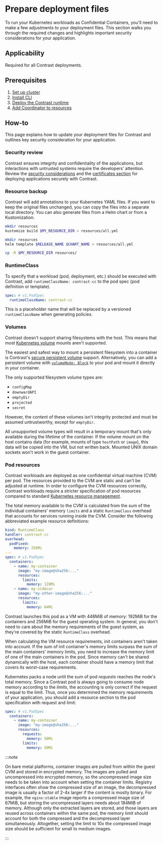 # Prepare deployment files

To run your Kubernetes workloads as Confidential Containers, you'll need to make a few adjustments to your deployment files. This section walks you through the required changes and highlights important security considerations for your application.

## Applicability

Required for all Contrast deployments.

## Prerequisites

1. [Set up cluster](../cluster-setup/aks.md)
2. [Install CLI](../install-cli.md)
3. [Deploy the Contrast runtime](./runtime-deployment.md)
4. [Add Coordinator to resources](./add-coordinator.md)

## How-to

This page explains how to update your deployment files for Contrast and outlines key security consideration for your application.

### Security review

Contrast ensures integrity and confidentiality of the applications, but interactions with untrusted systems require the developers' attention.
Review the [security considerations](../hardening.md) and the [certificates section](../../architecture/components/service-mesh.md#public-key-infrastructure) for deploying applications securely with Contrast.

### Resource backup

Contrast will add annotations to your Kubernetes YAML files. If you want to keep the original files
unchanged, you can copy the files into a separate local directory.
You can also generate files from a Helm chart or from a Kustomization.

<Tabs groupId="yaml-source">
<TabItem value="kustomize" label="kustomize">

```sh
mkdir resources
kustomize build $MY_RESOURCE_DIR > resources/all.yml
```

</TabItem>
<TabItem value="helm" label="helm">

```sh
mkdir resources
helm template $RELEASE_NAME $CHART_NAME > resources/all.yml
```

</TabItem>
<TabItem value="copy" label="copy">

```sh
cp -R $MY_RESOURCE_DIR resources/
```

</TabItem>
</Tabs>

### RuntimeClass

To specify that a workload (pod, deployment, etc.) should be executed with Contrast,
add `runtimeClassName: contrast-cc` to the pod spec (pod definition or template).

```yaml
spec: # v1.PodSpec
  runtimeClassName: contrast-cc
```

This is a placeholder name that will be replaced by a versioned `runtimeClassName` when generating policies.

<!-- TODO(katexochen): Describe how runtimeClass is handled after first generate -->

### Volumes

Contrast doesn't support sharing filesystems with the host.
This means that most [Kubernetes volume](https://kubernetes.io/docs/concepts/storage/volumes/) mounts aren't supported.

The easiest and safest way to mount a persistent filesystem into a container is Contrast's [secure persistent volume](../encrypted-storage.md) support.
Alternatively, you can add a persistent volume with [`volumeMode: Block`](https://kubernetes.io/docs/concepts/storage/persistent-volumes/#volume-mode) to your pod and mount it directly in your container.

The only supported filesystem volume types are:

- `configMap`
- `downwardAPI`
- `emptyDir`
- `projected`
- `secret`

<!-- TODO(burgerdev): ensure all of these are tested! -->

However, the content of these volumes isn't integrity protected and must be assumed untrustworthy, except for `emptyDir`.

All unsupported volume types will result in a temporary mount that's only available during the lifetime of the container.
If the volume mount on the host contains data (for example, mounts of type `hostPath` or `image`), this data will be copied into the VM, but not written back.
Mounted UNIX domain sockets won't work in the guest container.

### Pod resources

Contrast workloads are deployed as one confidential virtual machine (CVM) per pod.
The resources provided to the CVM are static and can't be adjusted at runtime.
In order to configure the CVM resources correctly, Contrast workloads require a stricter specification of pod resources compared to standard [Kubernetes resource management].

The total memory available to the CVM is calculated from the sum of the individual containers' memory `limits` and a static `RuntimeClass` overhead that accounts for services running inside the CVM.
Consider the following abbreviated example resource definitions:

```yaml
kind: RuntimeClass
handler: contrast-cc
overhead:
  podFixed:
    memory: 256Mi
---
spec: # v1.PodSpec
  containers:
    - name: my-container
      image: "my-image@sha256:..."
      resources:
        limits:
          memory: 128Mi
    - name: my-sidecar
      image: "my-other-image@sha256:..."
      resources:
        limits:
          memory: 64Mi
```

Contrast launches this pod as a VM with 448MiB of memory: 192MiB for the containers and 256MiB for the guest operating system.
In general, you don't need to care about the memory requirements of the guest system, as they're covered by the static `RuntimeClass` overhead.

When calculating the VM resource requirements, init containers aren't taken into account.
If the sum of init container's memory limits surpass the sum of the main containers' memory limits, you need to increase the memory limit of one of the main containers in the pod.
Since memory can't be shared dynamically with the host, each container should have a memory limit that covers its worst-case requirements.

Kubernetes packs a node until the sum of pod _requests_ reaches the node's total memory.
Since a Contrast pod is always going to consume node memory according to the _limits_, the accounting is only correct if the request is equal to the limit.
Thus, once you determined the memory requirements of your application, you should add a resource section to the pod specification with request and limit:

```yaml
spec: # v1.PodSpec
  containers:
    - name: my-container
      image: "my-image@sha256:..."
      resources:
        requests:
          memory: 50Mi
        limits:
          memory: 50Mi
```

:::note

On bare metal platforms, container images are pulled from within the guest CVM and stored in encrypted memory.
The images are pulled and uncompressed into encrypted memory, so the uncompressed image size needs to be taken into account when setting the container limits.
Registry interfaces often show the compressed size of an image, the decompressed image is usually a factor of 2-4x larger if the content is mostly binary.
For example, the `nginx:stable` image reports a compressed image size of 67MiB, but storing the uncompressed layers needs about 184MiB of memory.
Although only the extracted layers are stored, and those layers are reused across containers within the same pod, the memory limit should account for both the compressed and the decompressed layer simultaneously.
Altogether, setting the limit to 10x the compressed image size should be sufficient for small to medium images.

:::

[Kubernetes resource management]: https://kubernetes.io/docs/concepts/configuration/manage-resources-containers/
